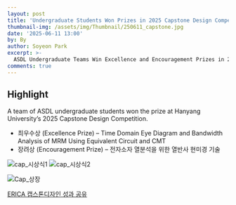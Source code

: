 ```yaml
---
layout: post
title: 'Undergraduate Students Won Prizes in 2025 Capstone Design Competition'
thumbnail-img: /assets/img/Thumbnail/250611_capstone.jpg
date: '2025-06-11 13:00'
by: By 
author: Soyeon Park
excerpt: >-
  ASDL Undergraduate Teams Win Excellence and Encouragement Prizes in 2025 Capstone Competition
comments: true
---
```

## Highlight
A team of ASDL undergraduate students won the prize at Hanyang University’s 2025 Capstone Design Competition.

- 최우수상 (Excellence Prize) – Time Domain Eye Diagram and Bandwidth Analysis of MRM Using Equivalent Circuit and CMT
- 장려상 (Encouragement Prize) – 전자소자 열분석을 위한 열반사 현미경 기술

![cap_시상식1](https://github.com/user-attachments/assets/5f24d11f-c10f-4d2a-8eab-dcf348c5799a)
![cap_시상식2](https://github.com/user-attachments/assets/341013b2-033d-458f-b98d-1270162b561b)

![Cap_상장](https://github.com/user-attachments/assets/929aa3e1-dc44-4f29-9f36-bcb659b5068f)

[ERICA 캡스톤디자인 성과 공유](https://atc.hanyang.ac.kr/front/ko/community/news/read?id=0IpuxrzFSMuQ3YFoFpFj1w&sd=12&sp=1&so=CREATED_AT_DESC)

